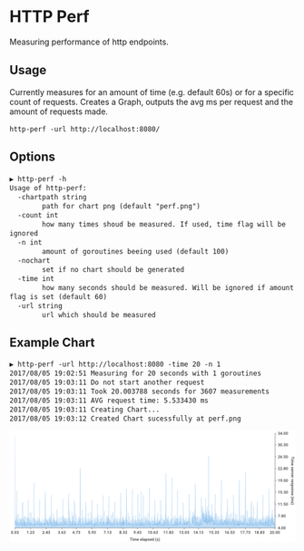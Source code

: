 # HTTP Perf

Measuring performance of http endpoints.

## Usage

Currently measures for an amount of time (e.g. default 60s) or for a specific count of requests.
Creates a Graph, outputs the avg ms per request and the amount of requests made.

```
http-perf -url http://localhost:8080/
```

## Options
```
▶ http-perf -h
Usage of http-perf:
  -chartpath string
        path for chart png (default "perf.png")
  -count int
        how many times shoud be measured. If used, time flag will be ignored
  -n int
        amount of goroutines beeing used (default 100)
  -nochart
        set if no chart should be generated
  -time int
        how many seconds should be measured. Will be ignored if amount flag is set (default 60)
  -url string
        url which should be measured
```

## Example Chart

```
▶ http-perf -url http://localhost:8080 -time 20 -n 1
2017/08/05 19:02:51 Measuring for 20 seconds with 1 goroutines
2017/08/05 19:03:11 Do not start another request
2017/08/05 19:03:11 Took 20.003788 seconds for 3607 measurements
2017/08/05 19:03:11 AVG request time: 5.533430 ms
2017/08/05 19:03:11 Creating Chart...
2017/08/05 19:03:12 Created Chart sucessfully at perf.png
```

![](./perf_example.png)